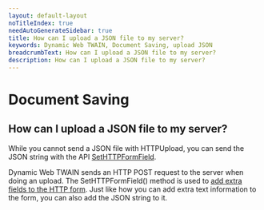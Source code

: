 ```yaml
---
layout: default-layout
noTitleIndex: true
needAutoGenerateSidebar: true
title: How can I upload a JSON file to my server?
keywords: Dynamic Web TWAIN, Document Saving, upload JSON
breadcrumbText: How can I upload a JSON file to my server?
description: How can I upload a JSON file to my server?
---
```


# Document Saving

## How can I upload a JSON file to my server?

While you cannot send a JSON file with HTTPUpload, you can send the JSON string with the API <a href="https://www.dynamsoft.com/web-twain/docs-archive/info/api/WebTwain_IO.html?ver=17.2.1#sethttpformfield" target="_blank">SetHTTPFormField</a>.

Dynamic Web TWAIN sends an HTTP POST request to the server when doing an upload. The SetHTTPFormField() method is used to <a href="https://www.dynamsoft.com/web-twain/docs-archive/faq/additional-form-fields.html?ver=17.2.1" target="_blank">add extra fields to the HTTP form</a>. Just like how you can add extra text information to the form, you can also add the JSON string to it.
